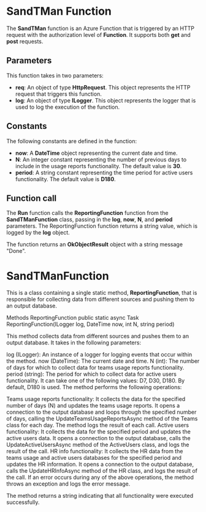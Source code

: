 # SandTMan Function
The **SandTMan** function is an Azure Function that is triggered by an HTTP request with the authorization level of **Function**. It supports both **get** and **post** requests.

## Parameters
This function takes in two parameters:

- **req**: An object of type **HttpRequest**. This object represents the HTTP request that triggers this function.
- **log**: An object of type **ILogger**. This object represents the logger that is used to log the execution of the function.

## Constants
The following constants are defined in the function:

- **now**: A **DateTime** object representing the current date and time.
- **N**: An integer constant representing the number of previous days to include in the usage reports functionality. The default value is **30**.
- **period**: A string constant representing the time period for active users functionality. The default value is **D180**.

## Function call
The **Run** function calls the **ReportingFunction** function from the **SandTManFunction** class, passing in the **log**, **now**, **N**, and **period** parameters. The ReportingFunction function returns a string value, which is logged by the **log** object.

The function returns an **OkObjectResult** object with a string message "Done".

# SandTManFunction
This is a class containing a single static method, **ReportingFunction**, that is responsible for collecting data from different sources and pushing them to an output database.

Methods
ReportingFunction
public static async Task<string> ReportingFunction(ILogger log, DateTime now, int N, string period)

This method collects data from different sources and pushes them to an output database. It takes in the following parameters:

log (ILogger): An instance of a logger for logging events that occur within the method.
now (DateTime): The current date and time.
N (int): The number of days for which to collect data for teams usage reports functionality.
period (string): The period for which to collect data for active users functionality. It can take one of the following values: D7, D30, D180. By default, D180 is used.
The method performs the following operations:

Teams usage reports functionality: It collects the data for the specified number of days (N) and updates the teams usage reports. It opens a connection to the output database and loops through the specified number of days, calling the UpdateTeamsUsageReportsAsync method of the Teams class for each day. The method logs the result of each call.
Active users functionality: It collects the data for the specified period and updates the active users data. It opens a connection to the output database, calls the UpdateActiveUsersAsync method of the ActiveUsers class, and logs the result of the call.
HR info functionality: It collects the HR data from the teams usage and active users databases for the specified period and updates the HR information. It opens a connection to the output database, calls the UpdateHRInfoAsync method of the HR class, and logs the result of the call.
If an error occurs during any of the above operations, the method throws an exception and logs the error message.

The method returns a string indicating that all functionality were executed successfully.



